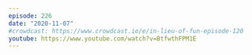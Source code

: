 ```yaml
---
episode: 226
date: "2020-11-07"
#crowdcast: https://www.crowdcast.io/e/in-lieu-of-fun-episode-120
youtube: https://www.youtube.com/watch?v=BtfwthFPM1E
---
```


